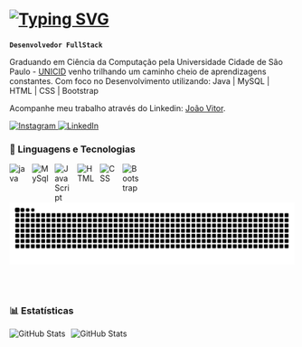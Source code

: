 
#  [![Typing SVG](https://readme-typing-svg.herokuapp.com?size=25&duration=3000&color=00FF00&lines=Olá,+eu+sou+João+Vitor;Desenvolvedor+Java+FullStack;Sempre+aprendendo+e+evoluindo)](https://git.io/typing-svg)


**`Desenvolvedor FullStack`**

Graduando em Ciência da Computação pela Universidade Cidade de São Paulo - [UNICID](https://www.unicid.edu.br/)
venho trilhando um caminho cheio de aprendizagens constantes. Com foco no Desenvolvimento utilizando: Java | MySQL | HTML | CSS | Bootstrap

Acompanhe meu trabalho através do Linkedin: [João Vitor](https://www.linkedin.com/in/jo%C3%A3o-vitor-martins-de-oliveira-628a94213/).
<p align="left">
  <a href="https://instagram.com/jv_harz" target="_blank">
    <img 
      alt="Instagram" 
      title="Me siga no Instagram" 
      src="https://img.shields.io/badge/Instagram-%23E4405F.svg?&style=for-the-badge&logo=instagram&logoColor=white"
    />
  </a>
     <a href="https://www.linkedin.com/in/jo%C3%A3o-vitor-martins-de-oliveira-628a94213/">
    <img 
      alt="LinkedIn" 
      title="Conecte-se comigo no LinkedIn" 
      src="https://img.shields.io/badge/LinkedIn-%230A66C2.svg?&style=for-the-badge&logo=linkedin&logoColor=white"
    />
  </a>
</p>


### 🤖 Linguagens e Tecnologias

<img 
    align="left" 
    alt="java"
    title="java" 
    width="30px" 
    style="padding-right: 10px;" 
    src="https://cdn.jsdelivr.net/gh/devicons/devicon/icons/java/java-original.svg"
/>
<img 
    align="left" 
    alt="MySql"
    title="MySql" 
    width="30px" 
    style="padding-right: 10px;" 
    src="https://cdn.jsdelivr.net/gh/devicons/devicon/icons/mysql/mysql-original.svg"
/>
<img 
    align="left" 
    alt="JavaScript"
    title="JavaScript" 
    width="30px" 
    style="padding-right: 10px;" 
    src="https://cdn.jsdelivr.net/gh/devicons/devicon/icons/javascript/javascript-original.svg"
/>
<img 
    align="left" 
    alt="HTML"
    title="HTML" 
    width="30px" 
    style="padding-right: 10px;" 
    src="https://cdn.jsdelivr.net/gh/devicons/devicon@latest/icons/html5/html5-original.svg" 
/>
<img 
    align="left" 
    alt="CSS" 
    title="CSS"
    width="30px" 
    style="padding-right: 10px;" 
    src="https://cdn.jsdelivr.net/gh/devicons/devicon@latest/icons/css3/css3-original.svg" 
/>

<img 
    align="left" 
    alt="Bootstrap"
    title="Bootstrap" 
    width="30px" 
    style="padding-right: 10px;" 
    src="https://cdn.jsdelivr.net/gh/devicons/devicon@latest/icons/bootstrap/bootstrap-original.svg" 
/>
<picture align="center">
  <source media="(prefers-color-scheme: dark)" srcset="https://raw.githubusercontent.com/jvcod3r/jvcod3r/output/github-contribution-grid-snake-dark.svg">
  <source media="(prefers-color-scheme: light)" srcset="https://raw.githubusercontent.com/jvcod3r/jvcod3r/output/github-contribution-grid-snake-dark.svg">
  <img align="center" alt="github contribution grid snake animation" src="https://raw.githubusercontent.com/jvcod3r/jvcod3r/output/github-contribution-grid-snake.svg">
</picture>


<br/>
<br/>

### 📊 Estatísticas

<p>
  <img 
    align="left" 
    alt="GitHub Stats" 
    height="200" 
    style="padding-right: 10px;" 
    src="https://github-readme-stats.vercel.app/api?username=jvcod3r&show_icons=true&theme=midnight-purple&include_all_commits=true&locale=pt-br" 
  />

<img 
      align="left" 
      alt="GitHub Stats" 
      height="200" 
      src="https://github-readme-stats.vercel.app/api/top-langs/?username=jvcod3r&theme=midnight-purple&layout=compact&custom_title=Tecnologias&langs_count=9" 
  />

</p>
